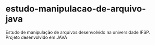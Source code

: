 # estudo-manipulacao-de-arquivo-java
Estudo de manipulação de arquivos desenvolvido na universidade IFSP. Projeto desenvolvido em JAVA
